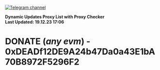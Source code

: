 [![Telegram channel](https://img.shields.io/endpoint?url=https://runkit.io/damiankrawczyk/telegram-badge/branches/master?url=https://t.me/n4z4v0d)](https://t.me/n4z4v0d) 

**Dynamic Updates Proxy List with Proxy Checker**  
**Last Updated: 19.12.23 17:06**

# DONATE (_any evm_) - 0xDEADf12DE9A24b47Da0a43E1bA70B8972F5296F2

